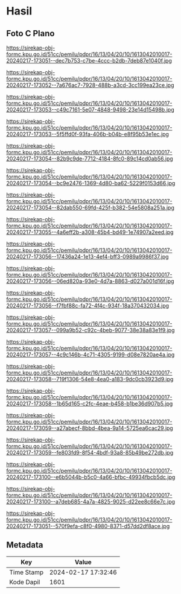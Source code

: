 # Hasil

## Foto C Plano

https://sirekap-obj-formc.kpu.go.id/51cc/pemilu/pdpr/16/13/04/20/10/1613042010017-20240217-173051--dec7b753-c7be-4ccc-b2db-7deb87e1040f.jpg

https://sirekap-obj-formc.kpu.go.id/51cc/pemilu/pdpr/16/13/04/20/10/1613042010017-20240217-173052--7a676ac7-7928-488b-a3cd-3cc199ea23ce.jpg

https://sirekap-obj-formc.kpu.go.id/51cc/pemilu/pdpr/16/13/04/20/10/1613042010017-20240217-173053--c49c7161-5e07-4848-9498-23e14d15498b.jpg

https://sirekap-obj-formc.kpu.go.id/51cc/pemilu/pdpr/16/13/04/20/10/1613042010017-20240217-173053--5f5ffd0f-93fa-406b-b04b-e8f95b53e1ec.jpg

https://sirekap-obj-formc.kpu.go.id/51cc/pemilu/pdpr/16/13/04/20/10/1613042010017-20240217-173054--82b9c9de-7712-4184-8fc0-89c14cd0ab56.jpg

https://sirekap-obj-formc.kpu.go.id/51cc/pemilu/pdpr/16/13/04/20/10/1613042010017-20240217-173054--bc9e2476-1369-4d80-ba62-5229f0153d66.jpg

https://sirekap-obj-formc.kpu.go.id/51cc/pemilu/pdpr/16/13/04/20/10/1613042010017-20240217-173054--82dab550-69fd-425f-b382-54e5808a251a.jpg

https://sirekap-obj-formc.kpu.go.id/51cc/pemilu/pdpr/16/13/04/20/10/1613042010017-20240217-173055--4a6eff2b-a308-45b4-bd49-1e74907a2eed.jpg

https://sirekap-obj-formc.kpu.go.id/51cc/pemilu/pdpr/16/13/04/20/10/1613042010017-20240217-173056--17436a24-1e13-4ef4-bff3-0989a9986f37.jpg

https://sirekap-obj-formc.kpu.go.id/51cc/pemilu/pdpr/16/13/04/20/10/1613042010017-20240217-173056--06ed820a-93e0-4d7a-8863-d027a001d16f.jpg

https://sirekap-obj-formc.kpu.go.id/51cc/pemilu/pdpr/16/13/04/20/10/1613042010017-20240217-173056--f7fbf88c-fa72-4f4c-934f-18a370432034.jpg

https://sirekap-obj-formc.kpu.go.id/51cc/pemilu/pdpr/16/13/04/20/10/1613042010017-20240217-173057--099a9b52-c92c-4beb-9077-38e38a83e1f9.jpg

https://sirekap-obj-formc.kpu.go.id/51cc/pemilu/pdpr/16/13/04/20/10/1613042010017-20240217-173057--4c9c146b-4c71-4305-9199-d08e7820ae4a.jpg

https://sirekap-obj-formc.kpu.go.id/51cc/pemilu/pdpr/16/13/04/20/10/1613042010017-20240217-173058--719f1306-54e8-4ea0-a183-9dc0cb3923d9.jpg

https://sirekap-obj-formc.kpu.go.id/51cc/pemilu/pdpr/16/13/04/20/10/1613042010017-20240217-173058--1b65d165-c2fc-4eae-b458-b1be36d907b5.jpg

https://sirekap-obj-formc.kpu.go.id/51cc/pemilu/pdpr/16/13/04/20/10/1613042010017-20240217-173059--a27abecf-8bbd-4bea-9a14-5725ea6cac29.jpg

https://sirekap-obj-formc.kpu.go.id/51cc/pemilu/pdpr/16/13/04/20/10/1613042010017-20240217-173059--fe803fd9-8f54-4bdf-93a8-85b49be272db.jpg

https://sirekap-obj-formc.kpu.go.id/51cc/pemilu/pdpr/16/13/04/20/10/1613042010017-20240217-173100--e6b5044b-b5c0-4a66-bfbc-49934fbcb5dc.jpg

https://sirekap-obj-formc.kpu.go.id/51cc/pemilu/pdpr/16/13/04/20/10/1613042010017-20240217-173100--a7deb685-4a7a-4825-9025-d22ee8c66e7c.jpg

https://sirekap-obj-formc.kpu.go.id/51cc/pemilu/pdpr/16/13/04/20/10/1613042010017-20240217-173051--570f9efa-c8f0-4980-8371-d57dd2df8ace.jpg


## Metadata

| Key        | Value               |
| ---------- | ------------------- |
| Time Stamp | 2024-02-17 17:32:46 |
| Kode Dapil | 1601                |



